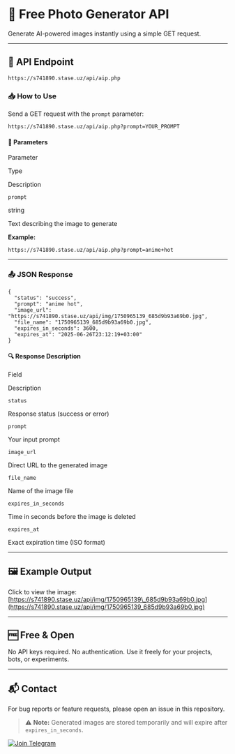 📸 Free Photo Generator API
===========================

Generate AI-powered images instantly using a simple GET request.

* * *

🔗 API Endpoint
---------------

`https://s741890.stase.uz/api/aip.php`

### 📥 How to Use

Send a GET request with the `prompt` parameter:

    https://s741890.stase.uz/api/aip.php?prompt=YOUR_PROMPT

#### 📝 Parameters

Parameter

Type

Description

`prompt`

string

Text describing the image to generate

**Example:**

    https://s741890.stase.uz/api/aip.php?prompt=anime+hot

* * *

### 📤 JSON Response

    {
      "status": "success",
      "prompt": "anime hot",
      "image_url": "https://s741890.stase.uz/api/img/1750965139_685d9b93a69b0.jpg",
      "file_name": "1750965139_685d9b93a69b0.jpg",
      "expires_in_seconds": 3600,
      "expires_at": "2025-06-26T23:12:19+03:00"
    }
    

#### 🔍 Response Description

Field

Description

`status`

Response status (success or error)

`prompt`

Your input prompt

`image_url`

Direct URL to the generated image

`file_name`

Name of the image file

`expires_in_seconds`

Time in seconds before the image is deleted

`expires_at`

Exact expiration time (ISO format)

* * *

🖼️ Example Output
------------------

Click to view the image:  
[https://s741890.stase.uz/api/img/1750965139\_685d9b93a69b0.jpg](https://s741890.stase.uz/api/img/1750965139_685d9b93a69b0.jpg)

* * *

🆓 Free & Open
--------------

No API keys required. No authentication. Use it freely for your projects, bots, or experiments.

* * *

📬 Contact
----------

For bug reports or feature requests, please open an issue in this repository.

> ⚠️ **Note:** Generated images are stored temporarily and will expire after `expires_in_seconds`.
>
[![Join Telegram](https://img.shields.io/badge/Telegram-Join_Channel-blue?logo=telegram)](https://t.me/codegateuz)


